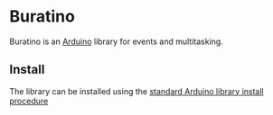 Buratino
==========
Buratino is an [Arduino](http://arduino.cc) library for events and multitasking.

Install
-------
The library can be installed using the [standard Arduino library install procedure](http://arduino.cc/en/Guide/Libraries#.UwxndHX5PtY)  







